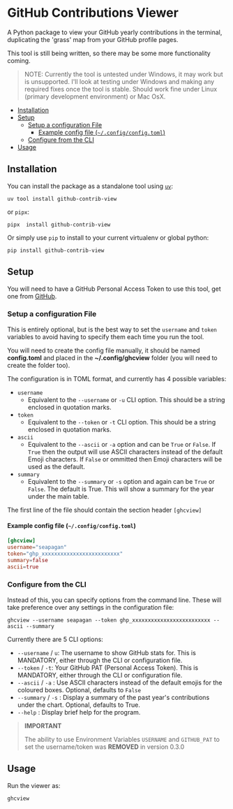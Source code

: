 # GitHub Contributions Viewer <!-- omit in toc -->

A Python package to view your GitHub yearly contributions in the terminal,
duplicating the 'grass' map from your GitHub profile pages.

This tool is still being written, so there may be some more functionality
coming.

> NOTE: Currently the tool is untested under Windows, it may work but
> is unsupported. I'll look at testing under Windows and making any required
> fixes once the tool is stable. Should work fine under Linux (primary
> development environment) or Mac OsX.

- [Installation](#installation)
- [Setup](#setup)
  - [Setup a configuration File](#setup-a-configuration-file)
    - [Example config file (`~/.config/config.toml`)](#example-config-file-configconfigtoml)
  - [Configure from the CLI](#configure-from-the-cli)
- [Usage](#usage)

## Installation

You can install the package as a standalone tool using
[`uv`](https://docs.astral.sh/uv/):

```console
uv tool install github-contrib-view
```

or `pipx`:

```console
pipx  install github-contrib-view
```

Or simply use `pip` to install to your current virtualenv or global python:

```console
pip install github-contrib-view
```

## Setup

You will need to have a GitHub Personal Access Token to use this tool, get one
from [GitHub](https://github.com/settings/tokens).

### Setup a configuration File

This is entirely optional, but is the best way to set the `username` and `token`
variables to avoid having to specify them each time you run the tool.

You will need to create the config file manually, it should be named
**config.toml** and placed in the **~/.config/ghcview** folder (you will need to
create the folder too).

The configuration is in TOML format, and currently has 4 possible variables:

- `username`
  - Equivalent to the `--username` or `-u` CLI option. This should be a string
    enclosed in quotation marks.
- `token`
  - Equivalent to the `--token` or `-t` CLI option. This should be a string
    enclosed in quotation marks.
- `ascii`
  - Equivalent to the `--ascii` or `-a` option and can be `True` or `False`. If
    `True` then the output will use ASCII characters instead of the default
    Emoji characters. If `False` or ommitted then Emoji characters will be used
    as the default.
- `summary`
  - Equivalent to the `--summary` or `-s` option and again can be `True` or
    `False`. The default is True. This will show a summary for the year under
    the main table.

The first line of the file should contain the section header `[ghcview]`

#### Example config file (`~/.config/config.toml`)

```toml
[ghcview]
username="seapagan"
token="ghp_xxxxxxxxxxxxxxxxxxxxxxxxx"
summary=false
ascii=true
```

### Configure from the CLI

Instead of this, you can specify options from the command line. These
will take preference over any settings in the configuration file:

```console
ghcview --username seapagan --token ghp_xxxxxxxxxxxxxxxxxxxxxxxxx --ascii --summary
```

Currently there are 5 CLI options:

- `--username` / `u`: The username to show GitHub stats for. This is MANDATORY,
  either through the CLI or configuration file.
- `--token` / `-t`: Your GitHub PAT (Personal Access Token). This is MANDATORY,
  either through the CLI or configuration file.
- `--ascii` / `-a` : Use ASCII characters instead of the default emojis
  for the coloured boxes. Optional, defaults to `False`
- `--summary` / `-s` : Display a summary of the past year's contributions under the
  chart. Optional, defaults to True.
- `--help` : Display brief help for the program.

> **IMPORTANT**
>
> The ability to use Environment Variables `USERNAME` and `GITHUB_PAT` to set
> the username/token was **REMOVED** in version 0.3.0

## Usage

Run the viewer as:

```console
ghcview
```
